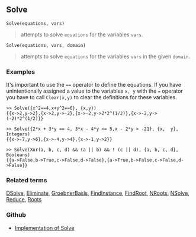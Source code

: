 ## Solve 

```
Solve(equations, vars)
```

> attempts to solve `equations` for the variables `vars`.

```
Solve(equations, vars, domain)
```

> attempts to solve `equations` for the variables `vars` in the given `domain`.

### Examples

It's important to use the `==` operator to define the equations. If you have unintentionally assigned a value to the variables `x, y` with the `=` operator you have to call `Clear(x,y)` to clear the definitions for these variables.

```
>> Solve({x^2==4,x+y^2==6}, {x,y})
{{x->2,y->2},{x->2,y->-2},{x->-2,y->2*2^(1/2)},{x->-2,y->(-2)*2^(1/2)}}

>> Solve({2*x + 3*y == 4, 3*x - 4*y <= 5,x - 2*y > -21}, {x,  y}, Integers)
{{x->-7,y->6},{x->-4,y->4},{x->-1,y->2}}

>> Solve(Xor(a, b, c, d) && (a || b) && ! (c || d), {a, b, c, d}, Booleans)
{{a->False,b->True,c->False,d->False},{a->True,b->False,c->False,d->False}}
```

### Related terms 
[DSolve](DSolve.md), [Eliminate](Eliminate.md), [GroebnerBasis](GroebnerBasis.md), [FindInstance](FindInstance.md), [FindRoot](FindRoot.md), [NRoots](NRoots.md), [NSolve](NSolve.md), [Reduce](Reduce.md), [Roots](Roots.md) 

### Github

* [Implementation of Solve](https://github.com/axkr/symja_android_library/blob/master/symja_android_library/matheclipse-core/src/main/java/org/matheclipse/core/reflection/system/Solve.java#L97) 
